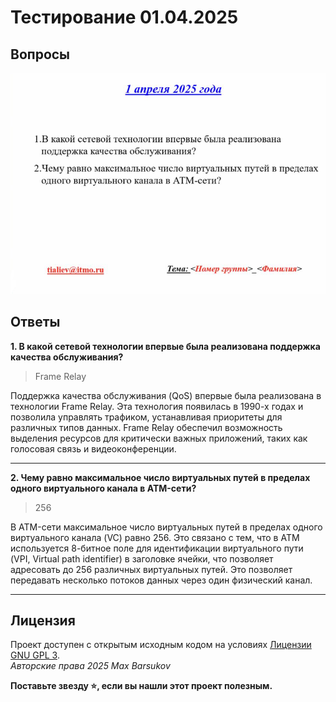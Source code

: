 # Тестирование 01.04.2025

## Вопросы

![Тестирование 01.04.2025](./images/01.04.2025.png)

## Ответы

**1. В какой сетевой технологии впервые была реализована поддержка качества обслуживания?**

> Frame Relay

Поддержка качества обслуживания (QoS) впервые была реализована в технологии Frame Relay. Эта технология появилась в 1990-х годах и позволила управлять трафиком, устанавливая приоритеты для различных типов данных. Frame Relay обеспечил возможность выделения ресурсов для критически важных приложений, таких как голосовая связь и видеоконференции.

---

**2. Чему равно максимальное число виртуальных путей в пределах одного виртуального канала в ATM-сети?**

> 256

В ATM-сети максимальное число виртуальных путей в пределах одного виртуального канала (VC) равно 256. Это связано с тем, что в ATM используется 8-битное поле для идентификации виртуального пути (VPI, Virtual path identifier) в заголовке ячейки, что позволяет адресовать до 256 различных виртуальных путей. Это позволяет передавать несколько потоков данных через один физический канал.

---

## Лицензия <a name="license"></a>

Проект доступен с открытым исходным кодом на условиях [Лицензии GNU GPL 3](https://opensource.org/license/gpl-3-0/). \
*Авторские права 2025 Max Barsukov*

**Поставьте звезду :star:, если вы нашли этот проект полезным.**
